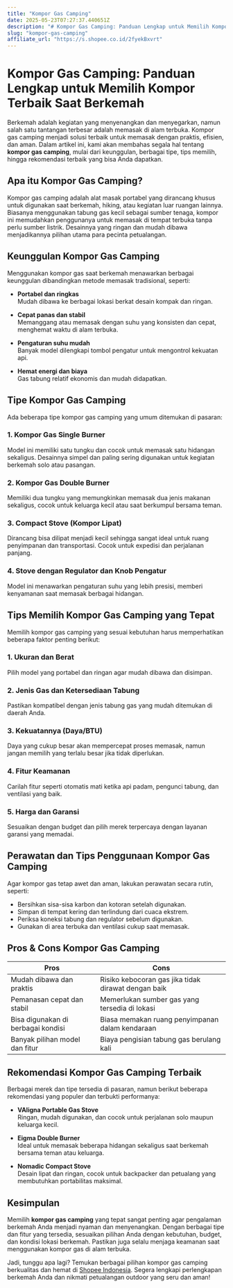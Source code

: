 ```yaml
---
title: "Kompor Gas Camping"
date: 2025-05-23T07:27:37.440651Z
description: "# Kompor Gas Camping: Panduan Lengkap untuk Memilih Kompor Terbaik Saat Berkemah..."
slug: "kompor-gas-camping"
affiliate_url: "https://s.shopee.co.id/2fyekBxvrt"
---
```

# Kompor Gas Camping: Panduan Lengkap untuk Memilih Kompor Terbaik Saat Berkemah

Berkemah adalah kegiatan yang menyenangkan dan menyegarkan, namun salah satu tantangan terbesar adalah memasak di alam terbuka. Kompor gas camping menjadi solusi terbaik untuk memasak dengan praktis, efisien, dan aman. Dalam artikel ini, kami akan membahas segala hal tentang **kompor gas camping**, mulai dari keunggulan, berbagai tipe, tips memilih, hingga rekomendasi terbaik yang bisa Anda dapatkan.

## Apa itu Kompor Gas Camping?

Kompor gas camping adalah alat masak portabel yang dirancang khusus untuk digunakan saat berkemah, hiking, atau kegiatan luar ruangan lainnya. Biasanya menggunakan tabung gas kecil sebagai sumber tenaga, kompor ini memudahkan penggunanya untuk memasak di tempat terbuka tanpa perlu sumber listrik. Desainnya yang ringan dan mudah dibawa menjadikannya pilihan utama para pecinta petualangan.

## Keunggulan Kompor Gas Camping

Menggunakan kompor gas saat berkemah menawarkan berbagai keunggulan dibandingkan metode memasak tradisional, seperti:

- **Portabel dan ringkas**  
  Mudah dibawa ke berbagai lokasi berkat desain kompak dan ringan.
  
- **Cepat panas dan stabil**  
  Memanggang atau memasak dengan suhu yang konsisten dan cepat, menghemat waktu di alam terbuka.
  
- **Pengaturan suhu mudah**  
  Banyak model dilengkapi tombol pengatur untuk mengontrol kekuatan api.
  
- **Hemat energi dan biaya**  
  Gas tabung relatif ekonomis dan mudah didapatkan.

## Tipe Kompor Gas Camping

Ada beberapa tipe kompor gas camping yang umum ditemukan di pasaran:

### 1. Kompor Gas Single Burner

Model ini memiliki satu tungku dan cocok untuk memasak satu hidangan sekaligus. Desainnya simpel dan paling sering digunakan untuk kegiatan berkemah solo atau pasangan.

### 2. Kompor Gas Double Burner

Memiliki dua tungku yang memungkinkan memasak dua jenis makanan sekaligus, cocok untuk keluarga kecil atau saat berkumpul bersama teman.

### 3. Compact Stove (Kompor Lipat)

Dirancang bisa dilipat menjadi kecil sehingga sangat ideal untuk ruang penyimpanan dan transportasi. Cocok untuk expedisi dan perjalanan panjang.

### 4. Stove dengan Regulator dan Knob Pengatur

Model ini menawarkan pengaturan suhu yang lebih presisi, memberi kenyamanan saat memasak berbagai hidangan.

## Tips Memilih Kompor Gas Camping yang Tepat

Memilih kompor gas camping yang sesuai kebutuhan harus memperhatikan beberapa faktor penting berikut:

### 1. Ukuran dan Berat

Pilih model yang portabel dan ringan agar mudah dibawa dan disimpan.

### 2. Jenis Gas dan Ketersediaan Tabung

Pastikan kompatibel dengan jenis tabung gas yang mudah ditemukan di daerah Anda.

### 3. Kekuatannya (Daya/BTU)

Daya yang cukup besar akan mempercepat proses memasak, namun jangan memilih yang terlalu besar jika tidak diperlukan.

### 4. Fitur Keamanan

Carilah fitur seperti otomatis mati ketika api padam, pengunci tabung, dan ventilasi yang baik.

### 5. Harga dan Garansi

Sesuaikan dengan budget dan pilih merek terpercaya dengan layanan garansi yang memadai.

## Perawatan dan Tips Penggunaan Kompor Gas Camping

Agar kompor gas tetap awet dan aman, lakukan perawatan secara rutin, seperti:

- Bersihkan sisa-sisa karbon dan kotoran setelah digunakan.
- Simpan di tempat kering dan terlindung dari cuaca ekstrem.
- Periksa koneksi tabung dan regulator sebelum digunakan.
- Gunakan di area terbuka dan ventilasi cukup saat memasak.

## Pros & Cons Kompor Gas Camping

| **Pros** | **Cons** |
|---|---|
| Mudah dibawa dan praktis | Risiko kebocoran gas jika tidak dirawat dengan baik |
| Pemanasan cepat dan stabil | Memerlukan sumber gas yang tersedia di lokasi |
| Bisa digunakan di berbagai kondisi | Biasa memakan ruang penyimpanan dalam kendaraan |
| Banyak pilihan model dan fitur | Biaya pengisian tabung gas berulang kali |

## Rekomendasi Kompor Gas Camping Terbaik

Berbagai merek dan tipe tersedia di pasaran, namun berikut beberapa rekomendasi yang populer dan terbukti performanya:

- **VAligna Portable Gas Stove**  
  Ringan, mudah digunakan, dan cocok untuk perjalanan solo maupun keluarga kecil.

- **Eigma Double Burner**  
  Ideal untuk memasak beberapa hidangan sekaligus saat berkemah bersama teman atau keluarga.

- **Nomadic Compact Stove**  
  Desain lipat dan ringan, cocok untuk backpacker dan petualang yang membutuhkan portabilitas maksimal.

## Kesimpulan

Memilih **kompor gas camping** yang tepat sangat penting agar pengalaman berkemah Anda menjadi nyaman dan menyenangkan. Dengan berbagai tipe dan fitur yang tersedia, sesuaikan pilihan Anda dengan kebutuhan, budget, dan kondisi lokasi berkemah. Pastikan juga selalu menjaga keamanan saat menggunakan kompor gas di alam terbuka.

Jadi, tunggu apa lagi? Temukan berbagai pilihan kompor gas camping berkualitas dan hemat di [Shopee Indonesia](https://s.shopee.co.id/2fyekBxvrt). Segera lengkapi perlengkapan berkemah Anda dan nikmati petualangan outdoor yang seru dan aman!